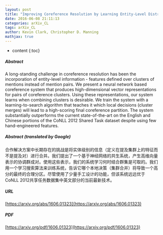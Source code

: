 ```yaml
---
layout: post
title: "Improving Coreference Resolution by Learning Entity-Level Distributed Representations"
date: 2016-06-08 21:11:13
categories: arXiv_CL
tags: arXiv_CL
author: Kevin Clark, Christopher D. Manning
mathjax: true
---
```


* content
{:toc}

##### Abstract
A long-standing challenge in coreference resolution has been the incorporation of entity-level information - features defined over clusters of mentions instead of mention pairs. We present a neural network based coreference system that produces high-dimensional vector representations for pairs of coreference clusters. Using these representations, our system learns when combining clusters is desirable. We train the system with a learning-to-search algorithm that teaches it which local decisions (cluster merges) will lead to a high-scoring final coreference partition. The system substantially outperforms the current state-of-the-art on the English and Chinese portions of the CoNLL 2012 Shared Task dataset despite using few hand-engineered features.

##### Abstract (translated by Google)
合作解决方案中长期存在的挑战是将实体级别的信息（定义在提及集群上的特征而不是提及对）进行合并。我们提出了一个基于神经网络的共生系统，产生高维向量表示的协调群成对。使用这些表示，我们的系统学习何时结合群集是可取的。我们用一个学习搜索算法来训练系统，告诉它哪个本地决策（集群合并）将导致一个高分的最终的合理分区。尽管使用了少量手工设计的功能，但该系统远远优于CoNLL 2012共享任务数据集中英文部分的当前最新技术。

##### URL
[https://arxiv.org/abs/1606.01323](https://arxiv.org/abs/1606.01323)

##### PDF
[https://arxiv.org/pdf/1606.01323](https://arxiv.org/pdf/1606.01323)

